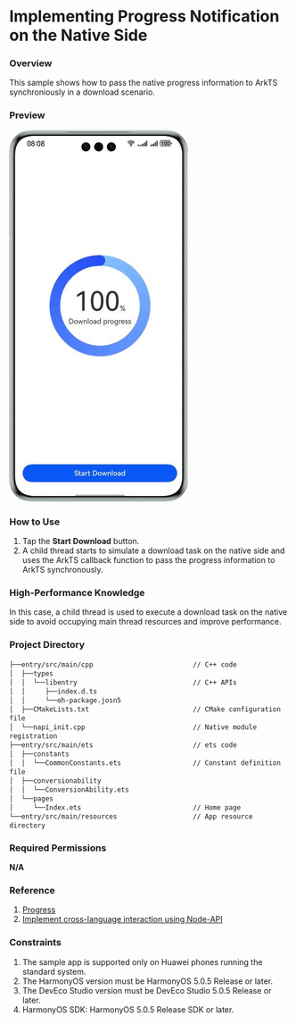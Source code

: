 # Implementing Progress Notification on the Native Side

### Overview

This sample shows how to pass the native progress information to ArkTS synchroniously in a download scenario.

### Preview

![](screenshots/device/NativeProgressNotify_EN.jpg)

### How to Use

1. Tap the **Start Download** button.
2. A child thread starts to simulate a download task on the native side and uses the ArkTS callback function to pass the progress information to ArkTS synchronously.

### High-Performance Knowledge

In this case, a child thread is used to execute a download task on the native side to avoid occupying main thread resources and improve performance.

### Project Directory

```
├──entry/src/main/cpp                         // C++ code
│  ├──types
│  │  └──libentry                             // C++ APIs
│  │     ├──index.d.ts                        
│  │     └──oh-package.josn5                 
│  ├──CMakeLists.txt                          // CMake configuration file
│  └──napi_init.cpp                           // Native module registration
├──entry/src/main/ets                         // ets code
│  ├──constants
│  │  └──CommonConstants.ets                  // Constant definition file 
│  ├──conversionability
│  │  └──ConversionAbility.ets       
│  └──pages
│     └──Index.ets                            // Home page
└──entry/src/main/resources                   // App resource directory
```

### Required Permissions

**N/A**

### Reference
1. [Progress](https://developer.huawei.com/consumer/cn/doc/harmonyos-references/ts-basic-components-progress)
2. [Implement cross-language interaction using Node-API](https://developer.huawei.com/consumer/cn/doc/harmonyos-guides/using-napi-interaction-with-cpp)


### Constraints

1. The sample app is supported only on Huawei phones running the standard system.
2. The HarmonyOS version must be HarmonyOS 5.0.5 Release or later.
3. The DevEco Studio version must be DevEco Studio 5.0.5 Release or later.
4. HarmonyOS SDK: HarmonyOS 5.0.5 Release SDK or later.
